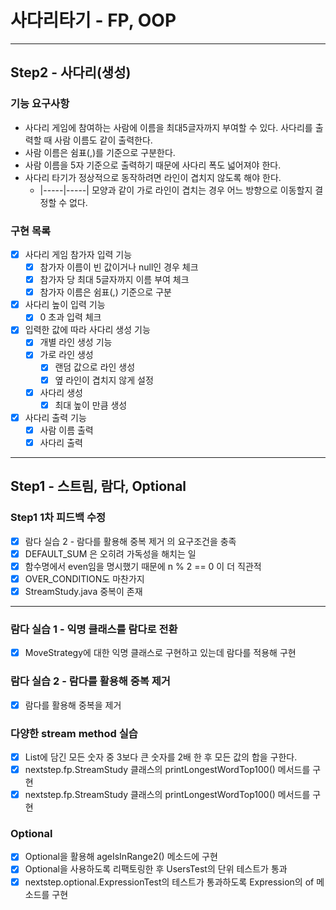 # 사다리타기 - FP, OOP

---
## Step2 - 사다리(생성)
### 기능 요구사항
- 사다리 게임에 참여하는 사람에 이름을 최대5글자까지 부여할 수 있다. 사다리를 출력할 때 사람 이름도 같이 출력한다.
- 사람 이름은 쉼표(,)를 기준으로 구분한다.
- 사람 이름을 5자 기준으로 출력하기 때문에 사다리 폭도 넓어져야 한다.
- 사다리 타기가 정상적으로 동작하려면 라인이 겹치지 않도록 해야 한다.
    - |-----|-----| 모양과 같이 가로 라인이 겹치는 경우 어느 방향으로 이동할지 결정할 수 없다.

### 구현 목록
- [X] 사다리 게임 참가자 입력 기능
  - [X] 참가자 이름이 빈 값이거나 null인 경우 체크
  - [X] 참가자 당 최대 5글자까지 이름 부여 체크
  - [X] 참가자 이름은 쉼표(,) 기준으로 구분

- [X] 사다리 높이 입력 기능
  - [X] 0 초과 입력 체크

- [X] 입력한 값에 따라 사다리 생성 기능
  - [X] 개별 라인 생성 기능
  - [X] 가로 라인 생성
    - [X] 랜덤 값으로 라인 생성
    - [X] 옆 라인이 겹치지 않게 설정
  - [X] 사다리 생성
    - [X] 최대 높이 만큼 생성

- [X] 사다리 출력 기능
    - [X] 사람 이름 출력
    - [X] 사다리 출력
---

## Step1 - 스트림, 람다, Optional
### Step1 1차 피드백 수정
- [X] 람다 실습 2 - 람다를 활용해 중복 제거 의 요구조건을 충족
- [X] DEFAULT_SUM 은 오히려 가독성을 해치는 일
- [X] 함수명에서 even임을 명시했기 때문에 n % 2 == 0 이 더 직관적
- [X] OVER_CONDITION도 마찬가지
- [X] StreamStudy.java 중복이 존재

---

### 람다 실습 1 - 익명 클래스를 람다로 전환
- [X] MoveStrategy에 대한 익명 클래스로 구현하고 있는데 람다를 적용해 구현

### 람다 실습 2 - 람다를 활용해 중복 제거
- [X] 람다를 활용해 중복을 제거

### 다양한 stream method 실습
- [X] List에 담긴 모든 숫자 중 3보다 큰 숫자를 2배 한 후 모든 값의 합을 구한다.
- [X] nextstep.fp.StreamStudy 클래스의 printLongestWordTop100() 메서드를 구현
- [X] nextstep.fp.StreamStudy 클래스의 printLongestWordTop100() 메서드를 구현

### Optional
- [X] Optional을 활용해 ageIsInRange2() 메소드에 구현
- [X] Optional을 사용하도록 리팩토링한 후 UsersTest의 단위 테스트가 통과
- [X] nextstep.optional.ExpressionTest의 테스트가 통과하도록 Expression의 of 메소드를 구현
